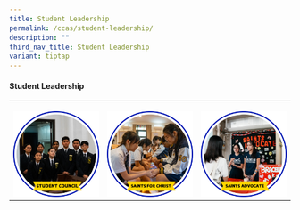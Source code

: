 ```yaml
---
title: Student Leadership
permalink: /ccas/student-leadership/
description: ""
third_nav_title: Student Leadership
variant: tiptap
---
```

<h4><strong>Student Leadership</strong></h4>
<table style="minWidth: 75px">
<colgroup>
<col>
<col>
<col>
</colgroup>
<tbody>
<tr>
<th rowspan="1" colspan="1">
<p></p><a class="isomer-image-wrapper" href="/ccas/student-leadership/student-council/"><img style="width: 100%" height="auto" width="100%" alt="Student Council" src="/images/CCA Pictures/CCA Profile/SC.png"></a>
</th>
<th rowspan="1" colspan="1">
<p></p><a class="isomer-image-wrapper" href="/ccas/student-leadership/saints-for-christ/"><img style="width: 100%" height="auto" width="100%" alt="Saints for Christ" src="/images/CCA Pictures/CCA Profile/SFC.png"></a>
</th>
<th rowspan="1" colspan="1">
<p></p><a class="isomer-image-wrapper" href="/ccas/student-leadership/saints-advocate/"><img style="width: 100%" height="auto" width="100%" alt="Saints Advocate" src="/images/CCA Pictures/CCA Profile/Advo.png"></a>
</th>
</tr>
</tbody>
</table>
<p></p>
<p></p>